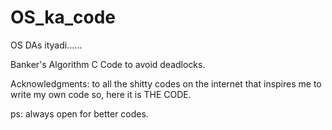 # OS_ka_code
OS DAs ityadi......

Banker's Algorithm C Code to avoid deadlocks. 


Acknowledgments:
to all the shitty codes on the internet that inspires me to write my own code so, here it is THE CODE.














ps: always open for better codes.
